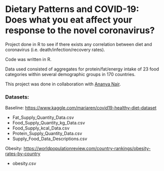 # Dietary Patterns and COVID-19: Does what you eat affect your response to the novel coronavirus?

Project done in R to see if there exists any correlation between diet and coronavirus (i.e. death/infection/recovery rates).

Code was written in R.

Data used consisted of aggregates for protein/fat/energy intake of 23 food categories within several demographic groups in 170 countries.

This project was done in collaboration with [Ananya Nair](https://github.com/nairaaa09).

### **Datasets**:

Baseline:
https://www.kaggle.com/mariaren/covid19-healthy-diet-dataset

- Fat_Supply_Quantity_Data.csv
- Food_Supply_Quantity_kg_Data.csv
- Food_Supply_kcal_Data.csv
- Protein_Supply_Quantity_Data.csv
- Supply_Food_Data_Descriptions.csv


Obesity:
https://worldpopulationreview.com/country-rankings/obesity-rates-by-country
- obesity.csv

